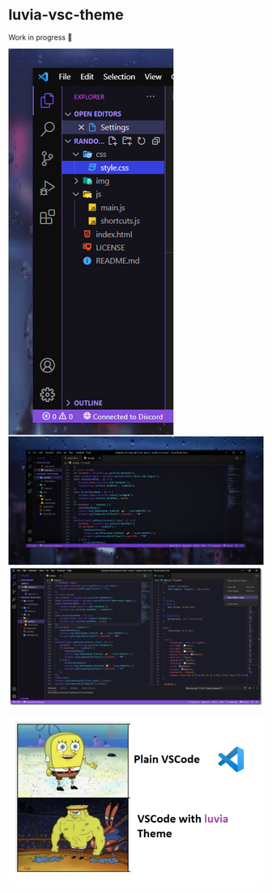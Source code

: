 # luvia-vsc-theme
Work in progress 💜

![prev](https://raw.githubusercontent.com/maciekkoks/luvia-vsc-theme/main/preview.png)
![rain](https://raw.githubusercontent.com/maciekkoks/luvia-vsc-theme/main/Static/rain-after.png)
![full-window](https://raw.githubusercontent.com/maciekkoks/luvia-vsc-theme/main/Static/full-window-shadow.png)







![meme](https://raw.githubusercontent.com/maciekkoks/luvia-vsc-theme/main/gigafunny.png)
